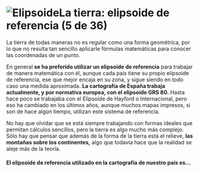 # ![Elipsoide](./gps_files/Geoide.png)La tierra: elipsoide de referencia (5 de 36)

La tierra de todas maneras no es regular como una forma geométrica, por lo que no resulta tan sencillo aplicarle fórmulas matemáticas para conocer las coordenadas de un punto.  

En general **se ha preferido utilizar un elipsoide de referencia** para trabajar de manera matemática con él, aunque cada país tiene su propio elipsoide de referencia, ese que mejor encaja en su zona, y sigue siendo en todo caso una medida aproximada. **La cartografía de España trabaja actualmente, y por normativa europea, con el elipsoide GRS 80.** Hasta hace poco se trabajaba con el Elipsoide de Hayford o Internacional, pero eso ha cambiado en los últimos años, aunque muchos mapas impresos, si son de hace algún tiempo, utilizan este sistema de referencia.  

No hay que olvidar que se está siempre trabajando con formas ideales que permitan cálculos sencillos, pero la tierra es algo mucho más complejo. Sólo hay que pensar que además de la forma de la tierra está el relieve, **las montañas sobre los continentes,** algo que todavía hace que la realidad se aleje más de la teoría.  

#### El elipsoide de referencia utilizado en la cartografía de nuestro país es...